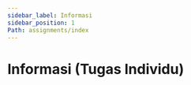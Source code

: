 ```yaml
---
sidebar_label: Informasi
sidebar_position: 1
Path: assignments/index
---
```


# Informasi (Tugas Individu)

